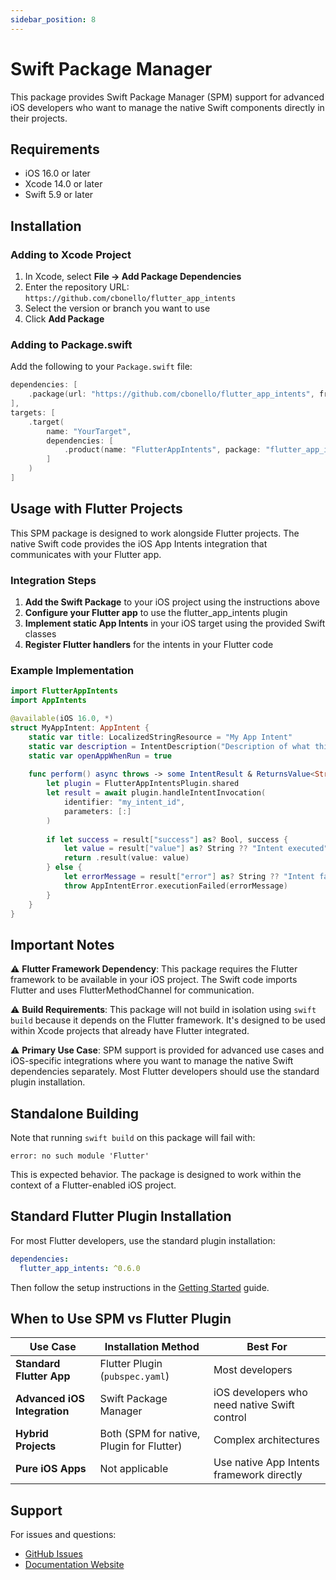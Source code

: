 ```yaml
---
sidebar_position: 8
---
```


# Swift Package Manager

This package provides Swift Package Manager (SPM) support for advanced iOS developers who want to manage the native Swift components directly in their projects.

## Requirements

- iOS 16.0 or later
- Xcode 14.0 or later
- Swift 5.9 or later

## Installation

### Adding to Xcode Project

1. In Xcode, select **File → Add Package Dependencies**
2. Enter the repository URL: `https://github.com/cbonello/flutter_app_intents`
3. Select the version or branch you want to use
4. Click **Add Package**

### Adding to Package.swift

Add the following to your `Package.swift` file:

```swift
dependencies: [
    .package(url: "https://github.com/cbonello/flutter_app_intents", from: "0.6.0")
],
targets: [
    .target(
        name: "YourTarget",
        dependencies: [
            .product(name: "FlutterAppIntents", package: "flutter_app_intents")
        ]
    )
]
```

## Usage with Flutter Projects

This SPM package is designed to work alongside Flutter projects. The native Swift code provides the iOS App Intents integration that communicates with your Flutter app.

### Integration Steps

1. **Add the Swift Package** to your iOS project using the instructions above
2. **Configure your Flutter app** to use the flutter_app_intents plugin
3. **Implement static App Intents** in your iOS target using the provided Swift classes
4. **Register Flutter handlers** for the intents in your Flutter code

### Example Implementation

```swift
import FlutterAppIntents
import AppIntents

@available(iOS 16.0, *)
struct MyAppIntent: AppIntent {
    static var title: LocalizedStringResource = "My App Intent"
    static var description = IntentDescription("Description of what this intent does")
    static var openAppWhenRun = true
    
    func perform() async throws -> some IntentResult & ReturnsValue<String> & OpensIntent {
        let plugin = FlutterAppIntentsPlugin.shared
        let result = await plugin.handleIntentInvocation(
            identifier: "my_intent_id",
            parameters: [:]
        )
        
        if let success = result["success"] as? Bool, success {
            let value = result["value"] as? String ?? "Intent executed"
            return .result(value: value)
        } else {
            let errorMessage = result["error"] as? String ?? "Intent failed"
            throw AppIntentError.executionFailed(errorMessage)
        }
    }
}
```

## Important Notes

⚠️ **Flutter Framework Dependency**: This package requires the Flutter framework to be available in your iOS project. The Swift code imports Flutter and uses FlutterMethodChannel for communication.

⚠️ **Build Requirements**: This package will not build in isolation using `swift build` because it depends on the Flutter framework. It's designed to be used within Xcode projects that already have Flutter integrated.

⚠️ **Primary Use Case**: SPM support is provided for advanced use cases and iOS-specific integrations where you want to manage the native Swift dependencies separately. Most Flutter developers should use the standard plugin installation.

## Standalone Building

Note that running `swift build` on this package will fail with:
```
error: no such module 'Flutter'
```

This is expected behavior. The package is designed to work within the context of a Flutter-enabled iOS project.

## Standard Flutter Plugin Installation

For most Flutter developers, use the standard plugin installation:

```yaml
dependencies:
  flutter_app_intents: ^0.6.0
```

Then follow the setup instructions in the [Getting Started](getting-started) guide.

## When to Use SPM vs Flutter Plugin

| Use Case | Installation Method | Best For |
|----------|-------------------|----------|
| **Standard Flutter App** | Flutter Plugin (`pubspec.yaml`) | Most developers |
| **Advanced iOS Integration** | Swift Package Manager | iOS developers who need native Swift control |
| **Hybrid Projects** | Both (SPM for native, Plugin for Flutter) | Complex architectures |
| **Pure iOS Apps** | Not applicable | Use native App Intents framework directly |

## Support

For issues and questions:
- [GitHub Issues](https://github.com/cbonello/flutter_app_intents/issues)
- [Documentation Website](https://cbonello.github.io/flutter_app_intents/)